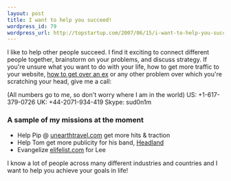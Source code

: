 ```yaml
--- 
layout: post
title: I want to help you succeed!
wordpress_id: 79
wordpress_url: http://topstartup.com/2007/06/15/i-want-to-help-you-succeed/
---
```

I like to help other people succeed. I find it exciting to connect different people together, brainstorm on your problems, and discuss strategy. If you're unsure what you want to do with your life, how to get more traffic to your website, <a href="http://pintmaster.com/20060724/how-to-get-over-an-ex/">how to get over an ex</a> or any other problem over which you're scratching your head, give me a call:

(All numbers go to me, so don't worry where I am in the world)
US: +1-617-379-0726
UK: +44-2071-934-419
Skype: sud0n1m

<!--more-->
<h3>A sample of my missions at the moment</h3>
<ul>
	<li>Help Pip @ <a href="http://unearthtravel.com">unearthtravel.com</a>  get more hits &amp; traction</li>
	<li>Help Tom get more publicity for his band, <a href="http://www.headlandmusic.org">Headland</a></li>
	<li>Evangelize <a href="http://elifelist.com">elifelist.com</a> for Lee</li>
</ul>
I know a lot of people across many different industries and countries and I want to help you achieve your goals in life!
